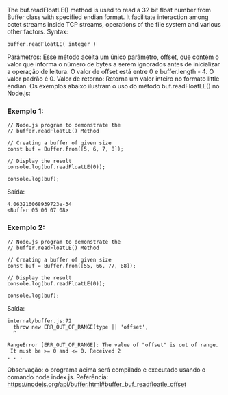 The buf.readFloatLE() method is used to read a 32 bit float number from Buffer class with specified endian format. It facilitate interaction among octet streams inside TCP streams, operations of the file system and various other factors. 
Syntax:
```
buffer.readFloatLE( integer )
```

Parâmetros: Esse método aceita um único parâmetro, offset, que contém o valor que informa o número de bytes a serem ignorados antes de inicializar a operação de leitura. O valor de offset está entre 0 e buffer.length - 4. O valor padrão é 0. Valor de retorno: Retorna um valor inteiro no formato little endian. Os exemplos abaixo ilustram o uso do método buf.readFloatLE() no Node.js: 
### Exemplo 1:
```node
// Node.js program to demonstrate the  
// buffer.readFloatLE() Method
    
// Creating a buffer of given size 
const buf = Buffer.from([5, 6, 7, 8]); 
    
// Display the result 
console.log(buf.readFloatLE(0)); 

console.log(buf);
```
Saída:
```
4.063216068939723e-34
<Buffer 05 06 07 08>
```

### Exemplo 2:
```node
// Node.js program to demonstrate the  
// buffer.readFloatLE() Method
    
// Creating a buffer of given size 
const buf = Buffer.from([55, 66, 77, 88]); 
    
// Display the result 
console.log(buf.readFloatLE(0)); 

console.log(buf);
```
Saída:
```
internal/buffer.js:72
  throw new ERR_OUT_OF_RANGE(type || 'offset',
  ^

RangeError [ERR_OUT_OF_RANGE]: The value of "offset" is out of range.
 It must be >= 0 and <= 0. Received 2
. . . 
```

Observação: o programa acima será compilado e executado usando o comando node index.js. Referência: https://nodejs.org/api/buffer.html#buffer_buf_readfloatle_offset

